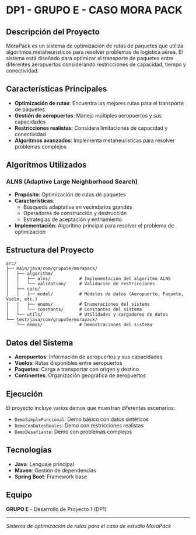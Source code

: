 # DP1 - GRUPO E - CASO MORA PACK

## Descripción del Proyecto

MoraPack es un sistema de optimización de rutas de paquetes que utiliza algoritmos metaheurísticos para resolver problemas de logística aérea. El sistema está diseñado para optimizar el transporte de paquetes entre diferentes aeropuertos considerando restricciones de capacidad, tiempo y conectividad.

## Características Principales

- **Optimización de rutas**: Encuentra las mejores rutas para el transporte de paquetes
- **Gestión de aeropuertos**: Maneja múltiples aeropuertos y sus capacidades
- **Restricciones realistas**: Considera limitaciones de capacidad y conectividad
- **Algoritmos avanzados**: Implementa metaheurísticas para resolver problemas complejos

## Algoritmos Utilizados

### ALNS (Adaptive Large Neighborhood Search)
- **Propósito**: Optimización de rutas de paquetes
- **Características**: 
  - Búsqueda adaptativa en vecindarios grandes
  - Operadores de construcción y destrucción
  - Estrategias de aceptación y enfriamiento
- **Implementación**: Algoritmo principal para resolver el problema de optimización

## Estructura del Proyecto

```
src/
├── main/java/com/grupo5e/morapack/
│   ├── algorithm/
│   │   ├── alns/           # Implementación del algoritmo ALNS
│   │   └── validation/     # Validación de restricciones
│   ├── core/
│   │   ├── model/          # Modelos de datos (Aeropuerto, Paquete, Vuelo, etc.)
│   │   ├── enums/          # Enumeraciones del sistema
│   │   └── constants/      # Constantes del sistema
│   └── utils/              # Utilidades y cargadores de datos
└── test/java/com/grupo5e/morapack/
    └── demos/              # Demostraciones del sistema
```

## Datos del Sistema

- **Aeropuertos**: Información de aeropuertos y sus capacidades
- **Vuelos**: Rutas disponibles entre aeropuertos
- **Paquetes**: Carga a transportar con origen y destino
- **Continentes**: Organización geográfica de aeropuertos

## Ejecución

El proyecto incluye varios demos que muestran diferentes escenarios:

- `DemoSimpleFuncional`: Demo básico con datos sintéticos
- `DemoConDatosReales`: Demo con restricciones realistas
- `DemoDesafiante`: Demo con problemas complejos

## Tecnologías

- **Java**: Lenguaje principal
- **Maven**: Gestión de dependencias
- **Spring Boot**: Framework base

## Equipo

**GRUPO E** - Desarrollo de Proyecto 1 (DP1)

---

*Sistema de optimización de rutas para el caso de estudio MoraPack*
